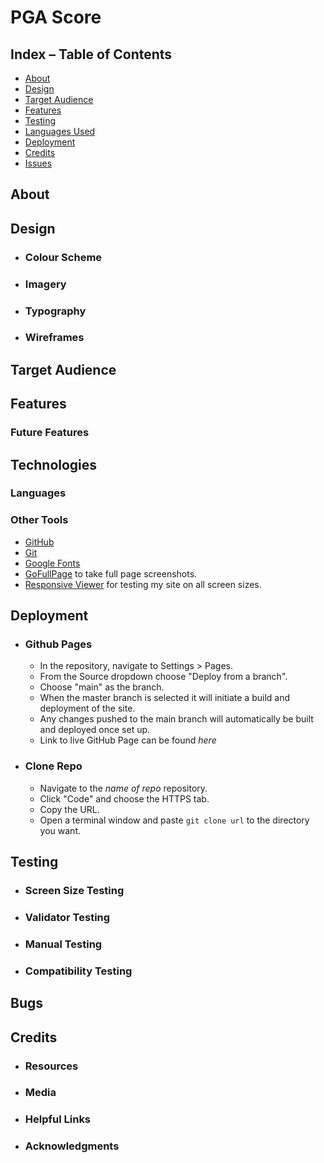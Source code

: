 # PGA Score 


## Index – Table of Contents
* [About](#about) 
* [Design](#design)
* [Target Audience](#target-audience)
* [Features](#features)
* [Testing](#testing)
* [Languages Used](#technologies-used)
* [Deployment](#deployment)
* [Credits](#credits)
* [Issues](#issues)

## About

## Design

- ### Colour Scheme 

- ### Imagery

- ### Typography 

- ### Wireframes

## Target Audience

## Features

### Future Features


## Technologies

### Languages


### Other Tools
- [GitHub](https://github.com/)
- [Git](https://git-scm.com/)
- [Google Fonts](https://fonts.google.com/)
- [GoFullPage](https://gofullpage.com/) to take full page screenshots.
- [Responsive Viewer](https://chrome.google.com/webstore/detail/responsive-viewer/inmopeiepgfljkpkidclfgbgbmfcennb/related?hl=en) for testing my site on all screen sizes.


## Deployment

- ### Github Pages
  - In the repository, navigate to Settings > Pages.
  - From the Source dropdown choose "Deploy from a branch".
  - Choose "main" as the branch.
  - When the master branch is selected it will initiate a build and deployment of the site.
  - Any changes pushed to the main branch will automatically be built and deployed once set up.
  - Link to live GitHub Page can be found *here*

- ### Clone Repo
  - Navigate to the *name of repo* repository.
  - Click "Code" and choose the HTTPS tab.
  - Copy the URL. 
  - Open a terminal window and paste `git clone url` to the directory you want.

## Testing

- ### Screen Size Testing

- ### Validator Testing

- ### Manual Testing 

- ### Compatibility Testing

## Bugs

## Credits

- ### Resources


- ### Media


- ### Helpful Links


- ### Acknowledgments 



